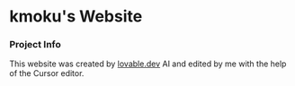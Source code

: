 # kmoku's Website

### Project Info
This website was created by [lovable.dev](https://lovable.dev) AI and edited by me with the help of the Cursor editor.
